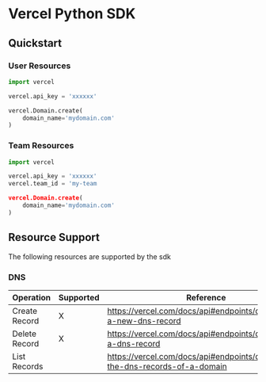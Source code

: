 # Vercel Python SDK

## Quickstart

### User Resources

```python
import vercel

vercel.api_key = 'xxxxxx'

vercel.Domain.create(
    domain_name='mydomain.com'
)
```

### Team Resources

```python
import vercel

vercel.api_key = 'xxxxxx'
vercel.team_id = 'my-team

vercel.Domain.create(
    domain_name='mydomain.com'
)
```

## Resource Support

The following resources are supported by the sdk

### DNS

|Operation|Supported|Reference|
|---------|---------|-------------|
|Create Record|X|https://vercel.com/docs/api#endpoints/dns/create-a-new-dns-record|
|Delete Record|X|https://vercel.com/docs/api#endpoints/dns/remove-a-dns-record|
|List Records||https://vercel.com/docs/api#endpoints/dns/list-all-the-dns-records-of-a-domain|
